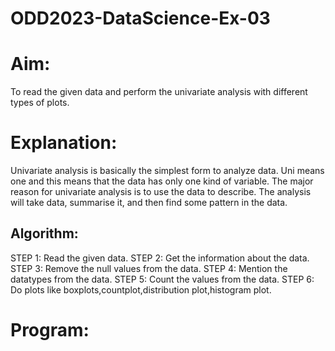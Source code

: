 # ODD2023-DataScience-Ex-03
# Aim:
To read the given data and perform the univariate analysis with different types of plots.

# Explanation:
Univariate analysis is basically the simplest form to analyze data. Uni means one and this means that the data has only one kind of variable. The major reason for univariate analysis is to use the data to describe. The analysis will take data, summarise it, and then find some pattern in the data.

## Algorithm:
   STEP 1: Read the given data.
   STEP 2: Get the information about the data.
   STEP 3: Remove the null values from the data.
   STEP 4: Mention the datatypes from the data.
   STEP 5: Count the values from the data.
   STEP 6: Do plots like boxplots,countplot,distribution plot,histogram plot.
# Program:
 

